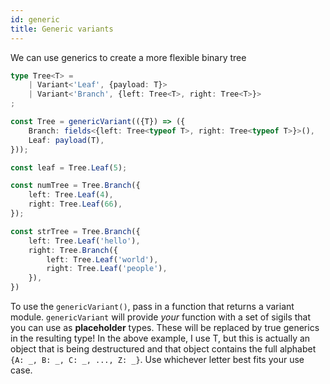 ```yaml
---
id: generic
title: Generic variants
---
```


We can use generics to create a more flexible binary tree

```typescript
type Tree<T> =
    | Variant<'Leaf', {payload: T}>
    | Variant<'Branch', {left: Tree<T>, right: Tree<T>}>
;

const Tree = genericVariant(({T}) => ({
    Branch: fields<{left: Tree<typeof T>, right: Tree<typeof T>}>(),
    Leaf: payload(T),
}));

const leaf = Tree.Leaf(5);

const numTree = Tree.Branch({
    left: Tree.Leaf(4),
    right: Tree.Leaf(66),
});

const strTree = Tree.Branch({
    left: Tree.Leaf('hello'),
    right: Tree.Branch({
        left: Tree.Leaf('world'),
        right: Tree.Leaf('people'),
    }),
})
```

To use the `genericVariant()`, pass in a function that returns a variant module. `genericVariant` will provide *your* function with a set of sigils that you can use as **placeholder** types. These will be replaced by true generics in the resulting type! In the above example, I use T, but this is actually an object that is being destructured and that object contains the full alphabet `{A: _, B: _, C: _, ..., Z: _}`. Use whichever letter best fits your use case.